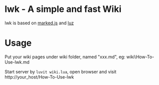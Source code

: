 # lwk - A simple and fast Wiki
lwk is based on [marked.js] and [luz]

# Usage
Put your wiki pages under wiki folder, named "xxx.md", eg: wiki\How-To-Use-lwk.md

Start server by `luvit wiki.lua`, open browser and visit http://your_host/How-To-Use-lwk

[marked.js]: https://github.com/chjj/marked
[luz]: https://github.com/hide2/luz